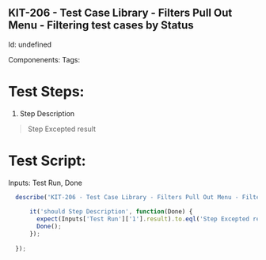 KIT-206 - Test Case Library - Filters Pull Out Menu - Filtering test cases by Status
-----------

Id: undefined

Componenents:
Tags: 

Test Steps:
=============
1. Step Description
> Step Excepted result


Test Script:
=============

Inputs: Test Run, Done

```javascript
  describe('KIT-206 - Test Case Library - Filters Pull Out Menu - Filtering test cases by Status', function(Inputs) {
    
      it('should Step Description', function(Done) {
        expect(Inputs['Test Run']['1'].result).to.eql('Step Excepted result');
        Done();
      });
    
  });
```
